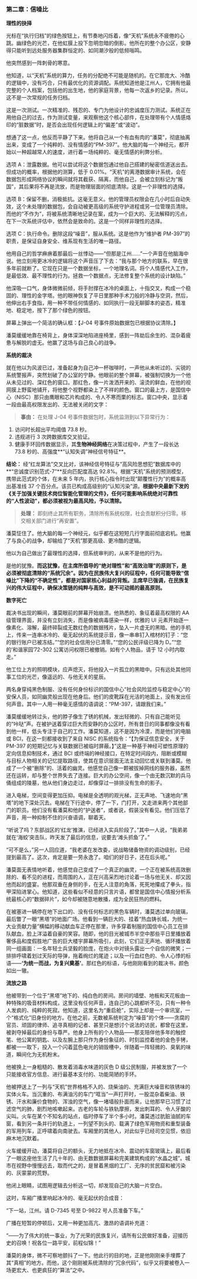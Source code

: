 ﻿### **第二章：信噪比**

**理性的抉择**

光标在“执行归档”的绿色按钮上，有节奏地闪烁着，像“天机”系统永不疲倦的心跳。幽绿色的光芒，在他虹膜上投下忽明忽暗的倒影。他所在的整个办公区，安静得只能听到远处服务器集群恒定的、如同潮汐般的低频嗡鸣。

他突然感到一阵刺骨的寒意。

他知道，以“天机”系统的算力，任务的分配绝不可能是随机的。在它那庞大、冷酷的逻辑中，没有巧合，只有最优化的资源调配。系统知道他是江州人，它拥有他最完整的个人档案，包括他的出生地，他的家庭背景，他每一次返乡的记录。所以，这不是一次常规的任务归档。

这是一次测试。一次精准的、残忍的、专门为他设计的忠诚度压力测试。系统正在用他自己的过去，作为测试变量，来观察他这个核心部件，在处理带有个人情感烙印的“脏数据”时，是否会出现任何逻辑上的“偏差”或“波动”。

想通了这一点，他反而平静了下来。他将自己从一个有血有肉的“潘莫”，彻底抽离出来，变成了一个纯粹的、没有情感的“PM-397”。他大脑的每一个神经元，都开始以一种超越常人的速度，进行着一场纯粹的、毫无情感的利弊分析。

选项 A：泄露数据。他可以尝试将这个数据包通过他自己搭建的秘密信道送出去。但成功的概率，根据他的测算，低于 0.01%。“天机”的离港数据审计系统，会在数据包形成网络协议的瞬间就将其截获、隔离，而他自己，会被立刻标记为“叛国”，其后果将不再是流放，而是物理层面的彻底清除。这是一个非理性的选择。

选项 B：保留不删，消极抵抗。这毫无意义。他的管理员权限会在几小时后自动失效，这个未处理的数据包，会自动被更高级的系统守护进程或另一位管理员清除。而他的“不作为”，将被系统清晰地记录在案，成为一个巨大的、无法解释的污点，在下一次系统评估中，依然会是致命的。这是一个同样非理性的选择。

选项 C：执行命令。删除这段“噪音”，服从系统。这是他作为“维护者 PM-397”的职责，是保证自身安全、维系现有生活的唯一路径。

他用自己的哲学麻痹着那最后一丝悸动——“但那是江州……”一个声音在他脑海中说。他立刻用更冰冷的逻辑将这个声音压了下去：“我与那个地方的联系，早在很多年前就断了。它现在只是一个数据坐标，一个地理名词。将个人情感代入工作，是最低效、最不理性的行为。拯救一个数据点，无法修复整个系统的设计缺陷。”

他深吸一口气，身体微微前倾，将手肘撑在冰冷的桌面上，十指交叉，构成一个稳固的、理性的金字塔。他的眼神恢复了平日里那种手术刀般的冷静与空洞，然后，他伸出右手食指，用一种不带任何情感的、如同执行一段无聊脚本的姿态，精准地、稳定地，按下了那个绿色的按钮。

屏幕上弹出一个简洁的确认框：【J-04 号事件原始数据包已根据协议清除。】

潘莫缓缓地靠在椅背上，身体深深地陷进座椅里，感到一阵劫后余生的、混杂着疲惫与解脱的虚无。他赢了这场与自己良心的战争。

**系统的裁决**

就在他以为风波已过，准备起身为自己冲一杯咖啡时，一声他从未听过的、尖锐的系统警报声，突然划破了办公室的宁静。他眼前的整个屏幕，被强制切换为一个他从未见过的、深红色的窗口。那红色，像一片泼洒开来的、滚烫的鲜血，在他的视网膜上野蛮地铺开，将他整个视野都染上了不祥的颜色。窗口的最上方，是国信中心（NISC）那只由鹰眼和芯片构成的、令人不寒而栗的标志。窗口中央，显示着一段由最高权限发出的、无法被关闭的文字：

> **事由：** 在处理 J-04 号事件数据包时，系统监测到以下异常行为：

1.  访问时长超出平均阈值 73.8 秒。
2.  违规进行 3 次跨数据库交叉验证。
3.  健康手环回传数据显示，其**生物神经网络**在决策过程中，产生了一段长达 73.8 秒的、高强度**“认知失调”神经信号特征**。

**结论：** 经“红龙算法”交叉比对，该神经信号特征与“高风险思想犯”数据库中的**“忠诚度识别范式-7”**反向匹配度高达 92.8%。根据“天机”系统的预测模型，携带此范式的个体，在未来 5 年内，执行核心指令时出现“颠覆性行为”的概率高出基准线 37 个百分点。该员已构成高级别的“认知污染”源。**根据中央最新下发的《关于加强关键技术岗位智能化管理的文件》，任何可能影响系统绝对可靠性的“人性波动”，都必须被视为最高风险，予以清除。**

> **处理：** 即刻终止其所有职务，清除所有系统权限，社会贡献积分归零。移交相关部门进行“再安置”。

潘莫怔住了。他大脑的每一个神经元，似乎都在这短短几行字面前彻底宕机。他赢了与良心的战争，却输给了“天机”那更高级、更冷酷的逻辑。

他以为自己做出了最理性的选择，但系统审判的，从来不是他的行为。

是他的犹豫。**而这犹豫，在主席所倡导的“绝对理性”和“高效治理”的原则下，是必须被彻底清除的“系统冗余”。因为在民族伟大复兴的征程中，任何可能导致“信噪比”下降的“不确定性”，都是对国家核心利益的背叛。主席早已强调，在民族复兴的伟大征程中，确保决策链的纯粹与高效，是不可动摇的最高原则。**

**数字死亡**

裁决书出现的瞬间，潘莫眼前的屏幕开始崩溃。他熟悉的、象征着最高权限的 AA 级管理界面，并没有立刻消失，而是像被病毒感染一样，优雅的 UI 元素开始逐一像素化、溶解，最终碎裂成无数红色的数据残片，坠入一片虚无的黑暗。他的手机上，传来一连串冰冷的、毫无起伏的系统提示音，像一串串钉入棺材的钉子：“您的银行账户已被冻结。”“您的社会信用分已清零。”“您的公民评级已降为 D。”“您的‘和谐家园’72-302 公寓访问权限已被撤销。如有个人物品，请于 12 小时内取走。”

他工位上方的照明模块，应声熄灭，将他投入一片孤立的黑暗中。只有远处其他同事工位的光芒，像遥远的、与他无关的星辰。

两名身穿纯黑色制服、没有任何身份标识的国信中心“社会风险监控与稳定中心”的安保人员，如同幽灵般出现在他身后。他们的皮靴踩在光洁的地面上，没有发出任何声音。其中一人用一种毫无感情的语调说：“PM-397，请跟我们来。”

潘莫缓缓地转过头，他的脖子像生了锈的机械，发出轻微的、只有自己能听见的“咔哒”声。在被护送着穿过巨大而安静的办公区时，所有昔日的同事都像没有看到他一样，低头专注于自己的工作。潘莫知道，这不是因为冷漠，而是他们的电脑或 BCI，在这一刻都接收到了来自 NISC 的系统指令：“【为保证信息安全，关于 PM-397 的短期记忆与关联数据已被临时屏蔽。】”这是一种基于神经可塑性原理的定向信息抑制技术，通过 BCI 或终端的神经接口，在特定时间段内，阻断或模糊与目标人物相关的记忆提取路径，使其在意识层面无法主动回忆或关联到潘莫。他成了一个被“删除”的、活着的幽灵。他感觉自己像一颗被拔掉网线的服务器，虽然还在运转，却与整个世界失去了连接。巨大的办公空间，像一个由无数沉默的兵马俑组成的陵墓，他从他们身边走过，却像穿过一排排没有生命的影子。

进入电梯，空间变得更加压抑。电梯是全透明的观光梯，正无声地、飞速地向“黑塔”的地下深处沉去。电梯在下行途中，停了一下，门打开，又走进来两个其他部门的职员。他们没有看潘莫和他的“护送者”，或者说，假装没有看见。他们压低了声音，用一种抑制不住的兴奋语调，聊着天。

“听说了吗？东部战区的‘红龙’推演，已经进入实兵阶段了。”其中一人说，“我弟弟就在‘海蛟’突击队，昨天发了最后的信息，说要去‘滩头抓鱼’了。”

“可不是么，”另一人回应道，“我老婆在发改委，说战略储备物资的调动级别，已经提到最高了。这次，肯定是要一劳永逸了。咱们的好日子，还在后头呢。”

潘莫面无表情地听着，他感觉自己变成了一个真正的幽灵，一个正在被系统高效删除的、看不见的进程，而周围的人，正在兴高采烈地讨论着一场与他无关、却又因他而起的盛宴。他那双垂在身侧的手，在无人注意的角落，死死地攥成了拳头，指甲深陷进掌心。他知道，这些看似不经意的只言片语，都曾是国信中心情报分析系统最核心的“数据碎片”，如今却被随意地散播，成为全民狂热的燃料。

在被塞进一辆停在地下出口的、没有任何标志的黑色车辆时，潘莫透过单向玻璃，最后瞥了一眼“黑塔”的地面广场。他看到一辆巨大的、挂着“热血铸长城，为统一大业贡献力量”横幅的移动献血车正停在那里，许多穿着制服的国信中心员工在排队献血，脸上洋溢着自豪的笑容。随即，他的目光被城市半空中那些平日里播放着奢侈品和度假胜地广告的巨大楼宇屏幕所吸引，此刻，它们正无声地、循环播放着同一组画面：一名年轻士兵坚毅的脸庞，在炮火中对镜头露出一个自信的微笑；一排排呼啸着划过天际的导弹，拖着绚烂的尾迹；以及一行血红色的、令人心悸的标语——**‘为统一而战，为复兴奠基’**。那红色的标语，与他刚刚看到的裁决书，颜色如出一辙。

**流放之路**

他被带到一个位于“黑塔”地下的、纯白色的房间。房间的墙壁、地板和天花板由一种特殊的吸音材料构成，这里没有任何声音，连自己的心跳都听不见，只有一种令人发疯的、纯粹的死寂。他知道，这里名为“重启舱”，实际上却是一个审讯室，一个“格式化”旧身份的地方。在他之前，无数被系统判定为“噪音”的个体——贪腐的官员、顽固的律师、追寻真相的记者、甚至只是想讨个说法的访民，都曾在这里，被剥夺掉最后的身份与尊严。他身上所有的个人物品——那支陪伴他多年的触控笔、他公寓的钥匙、以及左腕上那只作为身份象征的、时刻监控着他的金色手铐，都被一一取下，投入一个闪着蓝色电光的销毁槽中，伴随着一阵轻微的、臭氧的味道，瞬间化为无机粉末。

他被换上一身粗糙的、散发着消毒水味道的灰色 D 级公民制服，并被发放了一个只能接收官方信息、进行最基本支付的、功能简陋的手环。

他被押送上了一列与“天机”世界格格不入的、烧柴油的、充满巨大噪音和铁锈味的实体火车。当沉重的、布满油污的车门“哐当”一声打开时，一股混杂着柴油、铁锈、汗水和廉价食物的、浑浊的空气，像一堵墙般扑面而来，让他那早已习惯了过滤空气的肺，剧烈地咳嗽起来。古老的车轮与铁轨摩擦，发出刺耳的、令人牙酸的尖叫。火车在某个不知名的站点，临时停车了半个多小时。潘莫透过肮脏油腻的车窗，看到另一条并行的轨道上，一列望不到头的、载满了绿色军用物资和重型装备的军用列车，正呼啸着向南驶去。车厢里的其他人，对此似乎已经司空见惯，依旧麻木地沉默着。

火车缓缓开动，潘莫将自己的额头，无力地抵在冰冷、震动的车窗玻璃上，最后看了一眼这座他生活了几十年的、由无数数据屏幕和完美建筑构成的“水晶之城”。城市在视野中慢慢远去，取而代之的，是冒着黑烟的工厂、无序的贫民窟和被污染的、灰蒙蒙的荒野。

他闭上眼睛，试图用逻辑去分析这一切，却发现自己的大脑一片空白。

这时，车厢广播里响起冰冷的、毫无起伏的合成音：

“下一站，江州。请 D-7345 号至 D-9822 号人员准备下车。”

广播在短暂的停顿后，又用一种更加高亢、激昂的语调补充道：

“——为了伟大的统一事业，为了光荣的民族复兴，请所有公民做好准备，迎接历史的召唤！祝各位一路平安，前程似锦！”

潘莫的身体，微不可察地颤抖了一下。他此行的目的地，正是他刚刚亲手埋葬了其“真相”的地方。而他，这个刚刚被系统清除的“冗余代码”，似乎又将要被卷入一场更宏大、也更疯狂的“算法”之中。
